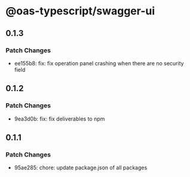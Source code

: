 # @oas-typescript/swagger-ui

## 0.1.3

### Patch Changes

- ee155b8: fix: fix operation panel crashing when there are no security field

## 0.1.2

### Patch Changes

- 9ea3d0b: fix: fix deliverables to npm

## 0.1.1

### Patch Changes

- 95ae285: chore: update package.json of all packages
